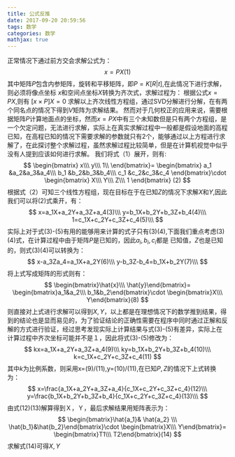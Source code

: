 ```yaml
---
title: 公式反推
date: 2017-09-20 20:59:56
tags: 数学
categories: 数学
mathjax: true
---
```

正常情况下通过前方交会求解公式为：
$$x=PX(1)$$
其中矩阵$P$包含内参矩阵，旋转和平移矩阵，即$P=K[R|t]$,在此情况下进行求解，则必须将像点坐标 $x$和空间点坐标$X$转换为齐次式，求解过程为：
根据公式$x=PX$,则有 $[x \times P]X=0$ 求解以上齐次线性方程组，通过SVD分解进行分解，在有两个同名点的情况下得到$V$矩阵为求解结果。
然而对于几何校正的应用来说，需要根据矩阵$P$计算地面点的坐标，然而$x=PX$中有三个未知数但是只有两个方程组，是一个欠定问题，无法进行求解，实际上在真实求解过程中一般都是假设地面的高程已知，在高程已知的情况下需要求解的参数就只有2个，能够通过以上方程进行求解了，在此探讨整个求解过程，虽然求解过程比较简单，但是在计算机视觉中似乎没有人提到应该如何进行求解。
我们将式（1）展开，则有:
$$
\begin{bmatrix}
x\\\  
y\\\  
1\\ 
\end{bmatrix}=
\begin{bmatrix} a_1 &a_2&a_3&a_4\\\ b_1 &b_2&b_3&b_4\\\ c_1 &c_2&c_3&c_4 \end{bmatrix}\cdot
\begin{bmatrix} X\\\ Y\\\ Z\\\ 1 \end{bmatrix}
(2)
$$
根据式（2）可知三个线性方程组，现在目标在于在已知$Z$的情况下求解$X$和$Y$,因此我们可以将(2)式乘开，有：
$$
x=a_1X+a_2Y+a_3Z+a_4(3)\\\  
y=b_1X+b_2Y+b_3Z+b_4(4)\\\    
1=c_1X+c_2Y+c_3Z+c_4(5)\\\
$$
实际上对于式(3)-(5)有用的能够用来计算的式子只有(3)(4),下面我们重点考虑(3)(4)式，在计算过程中由于矩阵$P$是已知的，因此$a_i,b_i,c_i$都是
已知值，$Z$也是已知的，则式(3)(4)可以转换为：
$$
x-a_3Za_4=a_1X+a_2Y(6)\\\
y-b_3Z-b_4=b_1X+b_2Y(7)\\\
$$
将上式写成矩阵的形式则有：
$$
\begin{bmatrix}\hat{x}\\\ \hat{y}\end{bmatrix}=
\begin{bmatrix}a_1&a_2\\\ b_1&b_2\end{bmatrix}\cdot
\begin{bmatrix}X\\\ Y\end{bmatrix}(8)
$$
则直接对上式进行求解可以得到$X,Y$，以上都是在理想情况下的数学推到结果，得到的结论也是显而易见的，为了验证结论的正确性需要在程序中同时通过正解和反解的方式进行验证，经过思考发现实际上计算结果与式(3)-(5)有差异，实际上在计算过程中齐次坐标可能并不是１，因此将式(3)-(5)修改为：
$$
kx=a_1X+a_2Y+a_3Z+a_4(9)\\\
ky=b_1X+b_2Y+b_3Z+b_4(10)\\\
k=c_1X+c_2Y+c_3Z+c_4(11)
$$
其中$k$为比例系数，则采用x=(9)/(11),y=(10)/(11),在已知$P,Z$的情况下上式转换为：
$$
x=\frac{a_1X+a_2Y+a_3Z+a_4}{c_1X+c_2Y+c_3Z+c_4}(12)\\\
y=\frac{b_1X+b_2Y+b_3Z+b_4}{c_1X+c_2Y+c_3Z+c_4}(13)\\\
$$
由式(12)(13)解算得到Ｘ，Ｙ，最后求解结果用矩阵表示为：
$$
\begin{bmatrix}\hat{a_1}& \hat{a_2} \\\ \hat{b_1}&\hat{b_2}\end{bmatrix}\cdot
\begin{bmatrix}X\\\ Y\end{bmatrix}=
\begin{bmatrix}T1\\\ T2\end{bmatrix}(14)
$$
求解式(14)可得$X,Y$
